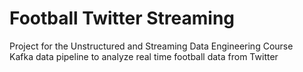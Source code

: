 # Football Twitter Streaming

Project for the Unstructured and Streaming Data Engineering Course<br/>
Kafka data pipeline to analyze real time football data from Twitter
